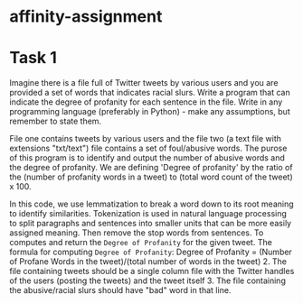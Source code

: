 # affinity-assignment
# Task 1

Imagine there is a file full of Twitter tweets by various users and you are provided a set of words that indicates racial slurs. Write a program that can indicate the degree of profanity for each sentence in the file.  Write in any programming language (preferably in Python) - make any assumptions, but remember to state them. 

File one contains tweets by various users and the file two (a text file with extensions "txt/text") file contains a set of foul/abusive words.
The purose of this program is to identify and output the number of abusive words and the degree of profanity.
We are defining 'Degree of profanity' by the ratio of the (number of profanity words in a tweet) to (total word count of the tweet) x 100.

In this code, we use lemmatization to break a word down to its root meaning to identify similarities. Tokenization is used in natural language processing to split paragraphs and sentences into smaller units that can be more easily assigned meaning. Then remove the stop words from sentences. To computes and return the `Degree of Profanity` for the given tweet. The formula for computing `Degree of Profanity`: Degree of Profanity = (Number of Profane Words in the tweet)/(total number of words in the tweet)
 2. The file containing tweets should be a single column file with the Twitter handles of the users (posting the tweets) and the tweet itself
 3. The file containing the abusive/racial slurs should have "bad" word in that line. 

